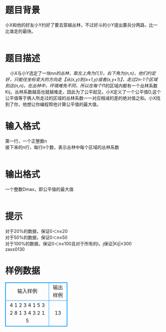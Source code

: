 # 

 
 # 题目背景 
小X和他的好友小Y约好了要去穿越丛林，不过好斗的小Y提出要兵分两路，比一比谁走的最快。<br><br> 

 
 # 题目描述 
&nbsp;&nbsp;&nbsp;&nbsp;小X与小Y选定了一块n*n的丛林，取左上角为(1,1)，右下角为(n,n)，他们约定好，只能往坐标变大的方向走【从(x,y)到(x+1,y)或者(x,y+1)】，走过2n-1个区域到达(n,n)。在丛林中，环境难免不同，所以在每个1*1的区域内都有一个丛林系数Kij，丛林系数越高也就越难走，因此为了公平起见，小X定义了一个公平值D,这个公平值等于俩人所走过的区域的丛林系数一一对应相减的差的绝对值之和。小X找到了你，他想让你编程帮他计算公平值的最大值。<br> 

 
 # 输入格式 
第一行，一个正整数n<br>接下来的n行，每行n个数，表示丛林中每个区域的丛林系数<br><br> 

 
 # 输出格式 
一个整数Dmax，即公平值的最大值<br><br> 

 
 # 提示 
对于20%的数据，保证0＜n≤20<br>对于50%的数据，保证0＜n≤50<br>对于100%的数据，保证0＜n≤100且对于所有的i，j保证|Kij|≤300<br>zaxs0130<br> 
# 样例数据
<style>
        table,table tr th, table tr td { border:1px solid #0094ff; }
        table { width: 200px; min-height: 25px; line-height: 25px; text-align: center; border-collapse: collapse;}   
    </style>
<table>
	<tr>
		<td>输入样例</td>
		<td>输出样例</td>
	</tr>
<tr><td>4
1 2 3 4
1 5 3 2
8 1 3 4
3 2 1 5

</td><td>13

</td></tr></table>
